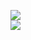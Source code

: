 [![](https://img.shields.io/badge/Made%20With-Github%20Spray-lightgrey.svg?style=for-the-badge&logo=github)](https://github.com/Annihil/github-spray#24796)  
[![](https://i.imgur.com/2DrTn0Z.gif)](https://github.com/Annihil/github-spray)